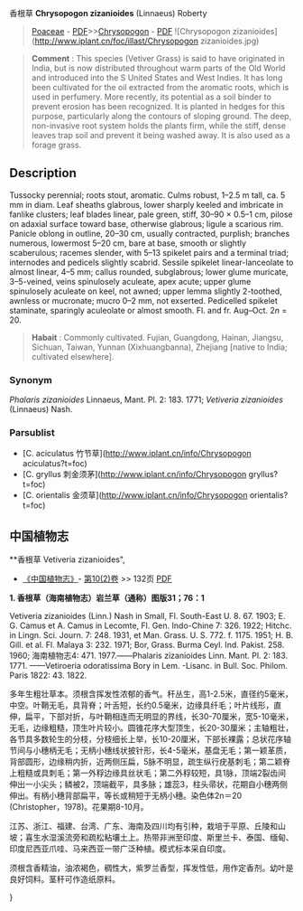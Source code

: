 香根草 **Chrysopogon zizanioides** (Linnaeus) Roberty

> [Poaceae](http://www.iplant.cn/info/Poaceae?t=foc) - [PDF](http://www.iplant.cn/foc/pdf/Poaceae.pdf)>>[Chrysopogon](http://www.iplant.cn/info/Chrysopogon?t=foc) - [PDF](http://www.iplant.cn/foc/pdf/Chrysopogon.pdf)
![Chrysopogon zizanioides](http://www.iplant.cn/foc/illast/Chrysopogon zizanioides.jpg)


> **Comment** : 
> This species (Vetiver Grass) is said to have originated in India, but is now distributed throughout warm parts of the Old World and introduced into the S United States and West Indies. It has long been cultivated for the oil extracted from the aromatic roots, which is used in perfumery. More recently, its potential as a soil binder to prevent erosion has been recognized. It is planted in hedges for this purpose, particularly along the contours of sloping ground. The deep, non-invasive root system holds the plants firm, while the stiff, dense leaves trap soil and prevent it being washed away. It is also used as a forage grass.

## Description

Tussocky perennial; roots stout, aromatic. Culms robust, 1–2.5 m tall, ca. 5 mm in diam. Leaf sheaths glabrous, lower sharply keeled and imbricate in fanlike clusters; leaf blades linear, pale green, stiff, 30–90 × 0.5–1 cm, pilose on adaxial surface toward base, otherwise glabrous; ligule a scarious rim. Panicle oblong in outline, 20–30 cm, usually contracted, purplish; branches numerous, lowermost 5–20 cm, bare at base, smooth or slightly scaberulous; racemes slender, with 5–13 spikelet pairs and a terminal triad; internodes and pedicels slightly scabrid. Sessile spikelet linear-lanceolate to almost linear, 4–5 mm; callus rounded, subglabrous; lower glume muricate, 3–5-veined, veins spinulosely aculeate, apex acute; upper glume spinulosely aculeate on keel, not awned; upper lemma slightly 2-toothed, awnless or mucronate; mucro 0–2 mm, not exserted. Pedicelled spikelet staminate, sparingly aculeolate or almost smooth. Fl. and fr. Aug–Oct. 2*n* = 20.


> **Habait** : 
> Commonly cultivated. Fujian, Guangdong, Hainan, Jiangsu, Sichuan, Taiwan, Yunnan (Xixhuangbanna), Zhejiang [native to India; cultivated elsewhere].

### Synonym
*Phalaris zizanioides* Linnaeus, Mant. Pl. 2: 183. 1771; *Vetiveria zizanioides* (Linnaeus) Nash.



### Parsublist

* [C.  aciculatus  竹节草](http://www.iplant.cn/info/Chrysopogon aciculatus?t=foc)
* [C.  gryllus  刺金须茅](http://www.iplant.cn/info/Chrysopogon gryllus?t=foc)
* [C.  orientalis  金须草](http://www.iplant.cn/info/Chrysopogon orientalis?t=foc)

## 中国植物志



**香根草 Vetiveria zizanioides",



* [《中国植物志》](http://www.iplant.cn/frps)- [第10(2)卷](http://www.iplant.cn/frps/vol/10(2)) >> 132页 [PDF](http://www.iplant.cn/frps/pdf/10(2)/132.pdf)


**1. 香根草（海南植物志）岩兰草（通称）图版31；76：1**

Vetiveria zizanioides (Linn.) Nash in Small, Fl. South-East U. 8. 67. 1903; E. G. Camus et A. Camus in Lecomte, Fl. Gen. Indo-Chine 7: 326. 1922; Hitchc. in Lingn. Sci. Journ. 7: 248. 1931, et Man. Grass. U. S. 772. f. 1175. 1951; H. B. Gill. et al. Fl. Malaya 3: 232. 1971; Bor, Grass. Burma Ceyl. Ind. Pakist. 258. 1960; 海南植物志4: 471. 1977.——Phalaris zizanioides Linn. Mant. Pl. 2: 183. 1771. ——Vetiroeria odoratissima Bory in Lem. -Lisanc. in Bull. Soc. Philom. Paris 1822: 43. 1822.

多年生粗壮草本。须根含挥发性浓郁的香气。秆丛生，高1-2.5米，直径约5毫米，中空。叶鞘无毛，具背脊；叶舌短，长约0.5毫米，边缘具纤毛；叶片线形，直伸，扁平，下部对折，与叶鞘相连而无明显的界线，长30-70厘米，宽5-10毫米，无毛，边缘粗糙，顶生叶片较小。圆锥花序大型顶生，长20-30厘米；主轴粗壮，各节具多数轮生的分枝，分枝细长上举，长10-20厘米，下部长裸露；总状花序轴节间与小穗柄无毛；无柄小穗线状披针形，长4-5毫米，基盘无毛；第一颖革质，背部圆形，边缘稍内折，近两侧压扁，5脉不明显，疏生纵行疣基刺毛；第二颖脊上粗糙或具刺毛；第一外稃边缘具丝状毛；第二外稃较短，具1脉，顶端2裂齿间伸出一小尖头；鳞被2，顶端截平，具多脉；雄蕊3，柱头帚状，花期自小穗两侧伸出。有柄小穗背部扁平，等长或稍短于无柄小穗。染色体2n＝20 (Christopher，1978)。花果期8-10月。

江苏、浙江、福建、台湾、广东、海南及四川均有引种，栽培于平原、丘陵和山坡；喜生水湿溪流旁和疏松粘壤土上。热带非洲至印度、斯里兰卡、泰国、缅甸、印度尼西亚爪哇、马来西亚一带广泛种植。模式标本采自印度。

须根含香精油，油浓褐色，稠性大，紫罗兰香型，挥发性低，用作定香剂。幼叶是良好饲料。茎秆可作造纸原料。



}